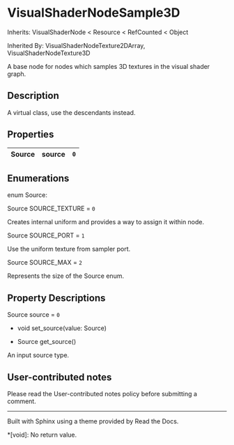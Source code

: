 # VisualShaderNodeSample3D

Inherits: VisualShaderNode < Resource < RefCounted < Object

Inherited By: VisualShaderNodeTexture2DArray, VisualShaderNodeTexture3D

A base node for nodes which samples 3D textures in the visual shader graph.

## Description

A virtual class, use the descendants instead.

## Properties

Source | source | `0`  
---|---|---  
  
## Enumerations

enum Source:

Source SOURCE_TEXTURE = `0`

Creates internal uniform and provides a way to assign it within node.

Source SOURCE_PORT = `1`

Use the uniform texture from sampler port.

Source SOURCE_MAX = `2`

Represents the size of the Source enum.

## Property Descriptions

Source source = `0`

  * void set_source(value: Source)

  * Source get_source()

An input source type.

## User-contributed notes

Please read the User-contributed notes policy before submitting a comment.

* * *

Built with Sphinx using a theme provided by Read the Docs.

  *[void]: No return value.

